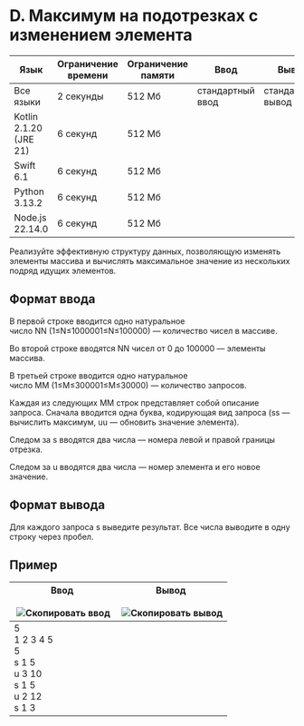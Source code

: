 # D. Максимум на подотрезках с изменением элемента

|Язык|Ограничение времени|Ограничение памяти|Ввод|Вывод|
|---|---|---|---|---|
|Все языки|2 секунды|512 Мб|стандартный ввод|стандартный вывод|
|Kotlin 2.1.20 (JRE 21)|6 секунд|512 Мб|
|Swift 6.1|6 секунд|512 Мб|
|Python 3.13.2|6 секунд|512 Мб|
|Node.js 22.14.0|6 секунд|512 Мб|

Реализуйте эффективную структуру данных, позволяющую изменять элементы массива и вычислять максимальное значение из нескольких подряд идущих элементов.

## Формат ввода

В первой строке вводится одно натуральное число NN (1≤N≤1000001≤N≤100000) — количество чисел в массиве.

Во второй строке вводятся NN чисел от 0 до 100000 — элементы массива.

В третьей строке вводится одно натуральное число MM (1≤M≤300001≤M≤30000) — количество запросов.

Каждая из следующих MM строк представляет собой описание запроса. Сначала вводится одна буква, кодирующая вид запроса (ss — вычислить максимум, uu — обновить значение элемента).

Следом за s вводятся два числа — номера левой и правой границы отрезка.

Следом за u вводятся два числа — номер элемента и его новое значение.

## Формат вывода

Для каждого запроса s выведите результат. Все числа выводите в одну строку через пробел.

## Пример

|Ввод<br><br> ![Скопировать ввод](https://yastatic.net/lego/_/La6qi18Z8LwgnZdsAr1qy1GwCwo.gif)|Вывод<br><br> ![Скопировать вывод](https://yastatic.net/lego/_/La6qi18Z8LwgnZdsAr1qy1GwCwo.gif)|
|---|---|
|5<br>1 2 3 4 5<br>5<br>s 1 5<br>u 3 10<br>s 1 5<br>u 2 12<br>s 1 3|